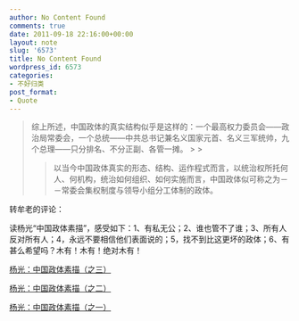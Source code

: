 ```yaml
---
author: No Content Found
comments: true
date: 2011-09-18 22:16:00+00:00
layout: note
slug: '6573'
title: No Content Found
wordpress_id: 6573
categories:
- 不好归类
post_format:
- Quote
---
```


<blockquote>综上所述，中国政体的真实结构似乎是这样的：一个最高权力委员会——政治局常委会，一个总统——中共总书记兼名义国家元首、名义三军统帅，九个总理——只分排名、不分正副、各管一摊。
> 
> 


> 
> 以当今中国政体真实的形态、结构、运作程式而言，以统治权所托何人、何机构，统治如何组织、如何实施而言，中国政体似可称之为－－常委会集权制度与领导小组分工体制的政体。
> 
> </blockquote>

转牟老的评论：





读杨光“中国政体素描”，感受如下：1、有私无公；2、谁也管不了谁；3、所有人反对所有人；4，永远不要相信他们表面说的；5，找不到比这更坏的政体；6、有甚么希望吗？木有！木有！绝对木有！





[杨光：中国政体素描（之三）](http://minzhuzhongguo.org/ArtShow.aspx?AID=22356)





[杨光：中国政体素描（之二）](http://minzhuzhongguo.org/ArtShow.aspx?AID=21132)





[杨光：中国政体素描（之一）](http://minzhuzhongguo.org/ArtShow.aspx?AID=20364)
